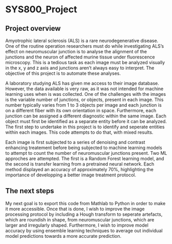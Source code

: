 # SYS800_Project

## Project overview
Amyotrophic lateral sclerosis (ALS) is a rare neurodegenerative disease. One of the routine operation researchers must do while investigating ALS’s effect on neuromuscular junction is to analyse the alignment of the junctions and the neuron of affected murine tissue under fluorescence microscopy. This is a tedious task as each image must be analyzed visually in the x, y and z axis and junctions aren’t always easy to interpret. The objective of this project is to automate these analyses.

A laboratory studying ALS has given me access to their image database. However, the data available is very raw, as it was not intended for machine learning uses when is was collected. One of the challenges with the images is the variable number of junctions, or objects, present in each image. This number typically varies from 1 to 3 objects per image and each junction is on a different fiber with its own orientation in space. Furthermore, each junction can be assigned a different diagnostic within the same image. Each object must first be identified as a separate entity before it can be analyzed. The first step to undertake in this project is to identify and seperate entities within each images. This code attempts to do that, with mixed results.

Each image is first subjected to a series of denoising and contrast enhancing treatement before being subjected to machine learning models to attempt to count the number of neuromuscular junctions present. Two ML approches are attempted. The first is a Random Forest learning model, and the second is transfer learning from a pretrained neural network. Each method displayed an accuracy of approximately 70%, highlighting the importance of developping a better image treatment protocol.

## The next steps
My next goal is to export this code from Mathlab to Python in order to make it more accessible. Once that is done, I wish to improve the image processing protocol by including a Hough transform to seperate artefacts, which are roundish in shape, from neuromuscular junctions, which are larger and irregularly shaped. Furthermore, I wish to improve model accuracy by using ensemble learning techniques to average out individual model predictions towards a more accurate prediction.
